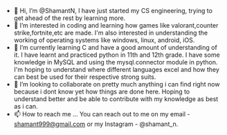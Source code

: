 - 👋 Hi, I’m @ShamantN, I have just started my CS engineering, trying to get ahead of the rest by learning more.
- 👀 I’m interested in coding and learning how games like valorant,counter strike,fortnite,etc are made. I'm also interested in understanding the working of operating systems like windows, linux, android, iOS.
- 🌱 I’m currently learning C and have a good amount of understanding of it. I have learnt and practiced python in 11th and 12th grade. I have some knowledge in MySQL and using the mysql.connector module in python. I'm hoping to understand where different languages excel and how they can best be used for their respective strong suits.
- 💞️ I’m looking to collaborate on pretty much anything i can find right now because i dont know yet how things are done here. Hoping to understand better and be able to contribute with my knowledge as best as i can.
- 📫 How to reach me ... You can reach out to me on my email - shamant999@gmail.com or my Instagram - @shamant_n.

<!---
ShamantN/ShamantN is a ✨ special ✨ repository because its `README.md` (this file) appears on your GitHub profile.
You can click the Preview link to take a look at your changes.
--->
